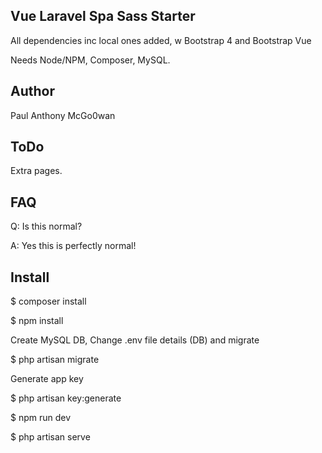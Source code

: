 ## Vue Laravel Spa Sass Starter

All dependencies inc local ones added, w Bootstrap 4 and Bootstrap Vue

Needs Node/NPM, Composer, MySQL.

## Author

Paul Anthony McGo0wan

## ToDo

Extra pages.

## FAQ

Q: Is this normal?

A: Yes this is perfectly normal!

## Install

$ composer install

$ npm install

Create MySQL DB, Change .env file details (DB) and migrate

$ php artisan migrate

Generate app key
 
$ php artisan key:generate

$ npm run dev

$ php artisan serve


